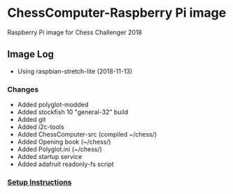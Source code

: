 # ChessComputer-Raspberry Pi image
Raspberry Pi image for Chess Challenger 2018

## Image Log
* Using raspbian-stretch-lite (2018-11-13)
### Changes
* Added polyglot-modded
* Added stockfish 10 "general-32" build
* Added git
* Added i2c-tools
* Added ChessComputer-src (compiled ~/chess/)
* Added Opening book (~/chess/)
* Added Polyglot.ini (~/chess/)
* Added startup service
* Added adafruit readonly-fs script

### [Setup Instructions](https://github.com/slashbyte/ChessComputer/wiki/PI-Image)
